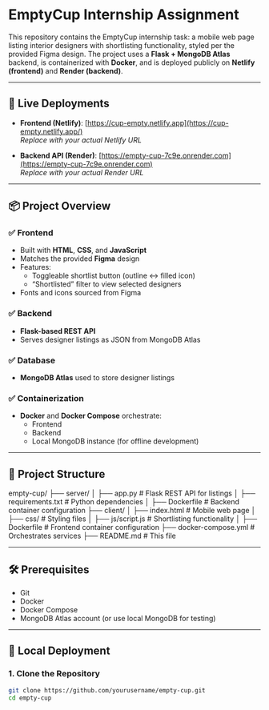 # EmptyCup Internship Assignment

This repository contains the EmptyCup internship task: a mobile web page listing interior designers with shortlisting functionality, styled per the provided Figma design. The project uses a **Flask + MongoDB Atlas** backend, is containerized with **Docker**, and is deployed publicly on **Netlify (frontend)** and **Render (backend)**.

---

## 🔗 Live Deployments

- **Frontend (Netlify)**: [https://cup-empty.netlify.app](https://cup-empty.netlify.app/)  
  _Replace with your actual Netlify URL_

- **Backend API (Render)**: [https://empty-cup-7c9e.onrender.com](https://empty-cup-7c9e.onrender.com)  
  _Replace with your actual Render URL_

---

## 📦 Project Overview

### ✅ Frontend
- Built with **HTML**, **CSS**, and **JavaScript**
- Matches the provided **Figma** design
- Features:
  - Toggleable shortlist button (outline ↔ filled icon)
  - “Shortlisted” filter to view selected designers
- Fonts and icons sourced from Figma

### ✅ Backend
- **Flask-based REST API**
- Serves designer listings as JSON from MongoDB Atlas

### ✅ Database
- **MongoDB Atlas** used to store designer listings

### ✅ Containerization
- **Docker** and **Docker Compose** orchestrate:
  - Frontend
  - Backend
  - Local MongoDB instance (for offline development)

---

## 📁 Project Structure

empty-cup/
├── server/
│ ├── app.py # Flask REST API for listings
│ ├── requirements.txt # Python dependencies
│ ├── Dockerfile # Backend container configuration
├── client/
│ ├── index.html # Mobile web page
│ ├── css/ # Styling files
│ ├── js/script.js # Shortlisting functionality
│ ├── Dockerfile # Frontend container configuration
├── docker-compose.yml # Orchestrates services
├── README.md # This file


---

## 🛠️ Prerequisites

- Git  
- Docker  
- Docker Compose  
- MongoDB Atlas account (or use local MongoDB for testing)

---

## 🚀 Local Deployment

### 1. Clone the Repository

```bash
git clone https://github.com/yourusername/empty-cup.git
cd empty-cup
